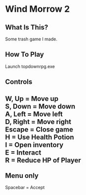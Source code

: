 # Wind Morrow 2

What Is This?
-------------

Some trash game I made.

How To Play
-----------------------

Launch topdownrpg.exe

Controls
----------
W, Up = Move up
<br />
S, Down = Move down
<br />
A, Left = Move left
<br />
D, Right = Move right
<br />
Escape = Close game
<br />
H = Use Health Potion
<br />
I = Open inventory
<br />
E = Interact
<br />
R = Reduce HP of Player
<br />
<br />
Menu only
-----------
Spacebar = Accept
